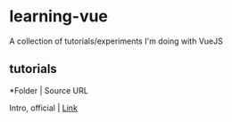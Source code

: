 # learning-vue
A collection of tutorials/experiments I'm doing with VueJS

## tutorials
*Folder | Source URL

Intro, official | [Link](https://vuejs.org/v2/guide/)
